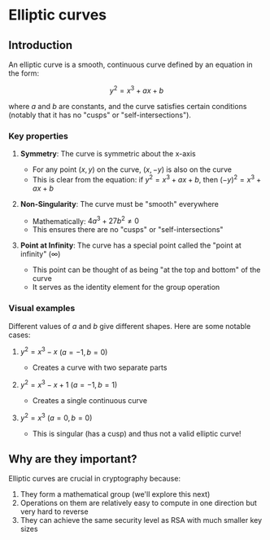 # Elliptic curves

## Introduction

An elliptic curve is a smooth, continuous curve defined by an equation in the form:

$$
y^2 = x^3 + ax + b
$$

where $a$ and $b$ are constants, and the curve satisfies certain conditions (notably that it has no
"cusps" or "self-intersections").

### Key properties

1. **Symmetry**: The curve is symmetric about the x-axis

   - For any point $(x,y)$ on the curve, $(x,-y)$ is also on the curve
   - This is clear from the equation: if $y^2 = x^3 + ax + b$, then $(-y)^2 = x^3 + ax + b$

2. **Non-Singularity**: The curve must be "smooth" everywhere

   - Mathematically: $4a^3 + 27b^2 \neq 0$
   - This ensures there are no "cusps" or "self-intersections"

3. **Point at Infinity**: The curve has a special point called the "point at infinity" (∞)
   - This point can be thought of as being "at the top and bottom" of the curve
   - It serves as the identity element for the group operation

### Visual examples

Different values of $a$ and $b$ give different shapes. Here are some notable cases:

1. $y^2 = x^3 - x$ ($a = -1, b = 0$)

   - Creates a curve with two separate parts

2. $y^2 = x^3 - x + 1$ ($a = -1, b = 1$)

   - Creates a single continuous curve

3. $y^2 = x^3$ ($a = 0, b = 0$)
   - This is singular (has a cusp) and thus not a valid elliptic curve!

## Why are they important?

Elliptic curves are crucial in cryptography because:

1. They form a mathematical group (we'll explore this next)
2. Operations on them are relatively easy to compute in one direction but very hard to reverse
3. They can achieve the same security level as RSA with much smaller key sizes
